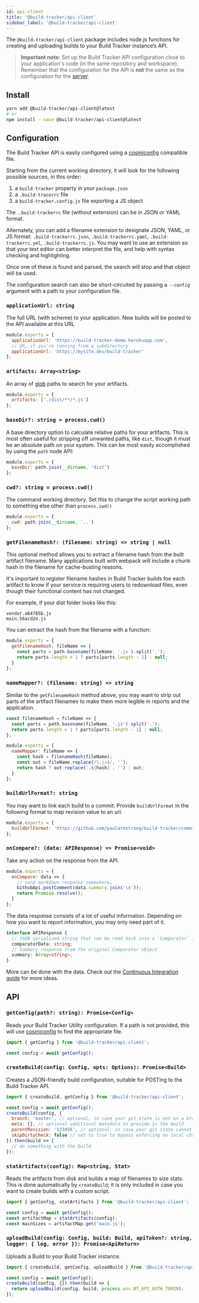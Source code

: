 ```yaml
---
id: api-client
title: '@build-tracker/api-client'
sidebar_label: '@build-tracker/api-client'
---
```


The `@build-tracker/api-client` package includes node.js functions for creating and uploading builds to your Build Tracker instance’s API.

> **Important note:** Set up the Build Tracker API configuration close to your application's code (in the same repository and workspace). Remember that the configuration for the API is **not** the same as the configuration for the [server](./server.md).

## Install

```sh
yarn add @build-tracker/api-client@latest
# or
npm install --save @build-tracker/api-client@latest
```

## Configuration

The Build Tracker API is easily configured using a [cosmiconfig](https://github.com/davidtheclark/cosmiconfig) compatible file.

Starting from the current working directory, it will look for the following possible sources, in this order:

1. a `build-tracker` property in your `package.json`
2. a `.build-tracerrc` file
3. a `build-tracker.config.js` file exporting a JS object

The .`.build-trackerrc` file (without extension) can be in JSON or YAML format.

Alternately, you can add a filename extension to designate JSON, YAML, or JS format: `.build-trackerrc.json`, `.build-trackerrc.yaml`, `.build-trackerrc.yml`, `.build-trackerrc.js`. You may want to use an extension so that your text editor can better interpret the file, and help with syntax checking and highlighting.

Once one of these is found and parsed, the search will stop and that object will be used.

The configuration search can also be short-circuited by passing a `--config` argument with a path to your configuration file.

### `applicationUrl: string`

The full URL (with scheme) to your application. New builds will be posted to the API available at this URL

```js
module.exports = {
  applicationUrl: 'https://build-tracker-demo.herokuapp.com',
  // OR, if you're running from a subdirectory
  applicationUrl: 'https://mysite.dev/build-tracker'
};
```

### `artifacts: Array<string>`

An array of [glob](https://github.com/isaacs/node-glob#readme) paths to search for your artifacts.

```js
module.exports = {
  artifacts: ['./dist/**/*.js']
};
```

### `baseDir?: string = process.cwd()`

A base directory option to calculate relative paths for your artifacts. This is most often useful for stripping off unwanted paths, like `dist`, though it must be an absolute path on your system. This can be most easily accomplished by using the `path` node API:

```js
module.exports = {
  baseDir: path.join(__dirname, 'dist')
};
```

### `cwd?: string = process.cwd()`

The command working directory. Set this to change the script working path to something else other than `process.cwd()`

```js
module.exports = {
  cwd: path.join(__dirname, '..')
};
```

### `getFilenameHash?: (filename: string) => string | null`

This optional method allows you to extract a filename hash from the built artifact filename. Many applications built with webpack will include a chunk hash in the filename for cache-busting reasons.

It's important to register filename hashes in Build Tracker builds foe each artifact to know if your service is requiring users to redownload files, even though their functional content has not changed.

For example, if your dist folder looks like this:

```
vendor.a64785b.js
main.56acd2e.js
```

You can extract the hash from the filename with a function:

```js
module.exports = {
  getFilenameHash: fileName => {
    const parts = path.basename(fileName, '.js').split('.');
    return parts.length > 1 ? parts[parts.length - 1] : null;
  }
};
```

### `nameMapper?: (filename: string) => string`

Similar to the `getFilenameHash` method above, you may want to strip out parts of the artifact filenames to make them more legible in reports and the application.

```js
const filenameHash = fileName => {
  const parts = path.basename(fileName, '.js').split('.');
  return parts.length > 1 ? parts[parts.length - 1] : null;
};

module.exports = {
  nameMapper: fileName => {
    const hash = filenameHash(fileName);
    const out = fileName.replace(/\.js$/, '');
    return hash ? out.replace(`.${hash}`, '') : out;
  }
};
```

### `buildUrlFormat?: string`

You may want to link each build to a commit. Provide `buildUrlFormat` in the following format to map revision value to an url.

```js
module.exports = {
  buildUrlFormat: 'https://github.com/paularmstrong/build-tracker/commit/:revision'
};
```

### `onCompare?: (data: APIResponse) => Promise<void>`

Take any action on the response from the API.

```js
module.exports = {
  onCompare: data => {
    // send markdown response somewhere…
    GithubApi.postComment(data.summary.join('\n'));
    return Promise.resolve();
  }
};
```

The data response consists of a lot of useful information. Depending on how you want to report information, you may only need part of it.

```ts
interface APIResponse {
  // JSON serialized string that can be read back into a `Comparator` instance
  comparatorData: string;
  // Summary response from the original Comparator object
  summary: Array<string>;
}
```

More can be done with the data. Check out the [Continuous Integration guide](guides/ci.md) for more ideas.

## API

### `getConfig(path?: string): Promise<Config>`

Reads your Build Tracker Utility configuration. If a path is not provided, this will use [cosmiconfig](https://github.com/davidtheclark/cosmiconfig) to find the appropriate file.

```js
import { getConfig } from '@build-tracker/api-client';

const config = await getConfig();
```

### `createBuild(config: Config, opts: Options): Promise<Build>`

Creates a JSON-friendly build configuration, suitable for POSTing to the Build Tracker API.

```js
import { createBuild, getConfig } from '@build-tracker/api-client';

const config = await getConfig();
createBuild(config, {
  branch: 'master', // optional, in case your git state is not on a branch
  meta: {}, // optional additional metadata to provide in the build
  parentRevision: '123456', // optional, in case your git state cannot find the merge-base
  skipDirtyCheck: false // set to true to bypass enforcing no local changes in your git work tree
}).then(build => {
  // do something with the build
});
```

### `statArtifacts(config): Map<string, Stat>`

Reads the artifacts from disk and builds a map of filenames to size stats. This is done automatically by `createBuild`; it is only included in case you want to create builds with a custom script.

```js
import { getConfig, statArtifacts } from '@build-tracker/api-client';

const config = await getConfig();
const artifactMap = statArtifacts(config);
const mainSizes = artifactMap.get('main.js');
```

### `uploadBuild(config: Config, build: Build, apiToken?: string, logger: { log, error }): Promise<ApiReturn>`

Uploads a Build to your Build Tracker instance.

```js
import { createBuild, getConfig, uploadBuild } from '@build-tracker/api-client';

const config = await getConfig();
createBuild(config, {}).then(build => {
  return uploadBuild(config, build, process.env.BT_API_AUTH_TOKEN);
});
```
